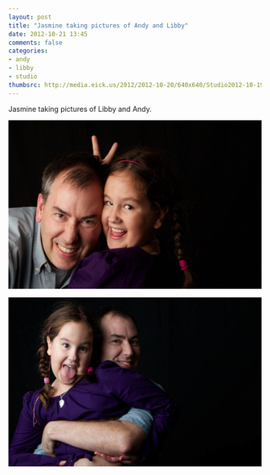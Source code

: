 ```yaml
---
layout: post
title: "Jasmine taking pictures of Andy and Libby"
date: 2012-10-21 13:45
comments: false
categories: 
- andy
- libby
- studio
thumbsrc: http://media.eick.us/2012/2012-10-20/640x640/Studio2012-10-19at19-38-11-2012-10-19at19-38-11.jpg
---
```

Jasmine taking pictures of Libby and Andy.

![Studio](/assets/images/2012/2012-10-20/Studio2012-10-19at19-38-11-2012-10-19at19-38-11.jpg)


![Studio](/assets/images/2012/2012-10-20/Studio2012-10-19at19-37-44-2012-10-19at19-37-44.jpg)

